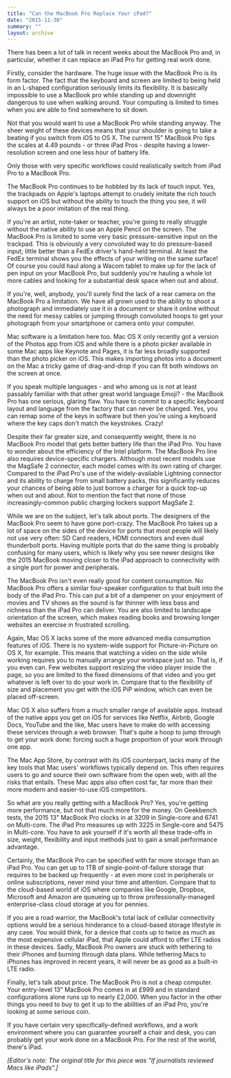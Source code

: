 ```yaml
---
title: "Can the MacBook Pro Replace Your iPad?"
date: "2015-11-30"
summary: ""
layout: archive
---
```


There has been a lot of talk in recent weeks about the MacBook Pro and, in particular, whether it can replace an iPad Pro for getting real work done.

Firstly, consider the hardware. The huge issue with the MacBook Pro is its form factor. The fact that the keyboard and screen are limited to being held in an L-shaped configuration seriously limits its flexibility. It is basically impossible to use a MacBook pro while standing up and downright dangerous to use when walking around. Your computing is limited to times when you are able to find somewhere to sit down.

Not that you would want to use a MacBook Pro while standing anyway. The sheer weight of these devices means that your shoulder is going to take a beating if you switch from iOS to OS X. The current 15" MacBook Pro tips the scales at 4.49 pounds - or three iPad Pros - despite having a lower-resolution screen and one less hour of battery life.

Only those with very specific workflows could realistically switch from iPad Pro to a MacBook Pro.

The MacBook Pro continues to be hobbled by its lack of touch input. Yes, the trackpads on Apple's laptops attempt to crudely imitate the rich touch support on iOS but without the ability to touch the thing you see, it will always be a poor imitation of the real thing.

If you're an artist, note-taker or teacher, you're going to really struggle without the native ability to use an Apple Pencil on the screen. The MacBook Pro is limited to some very basic pressure-sensitive input on the trackpad. This is obviously a very convoluted way to do pressure-based input; little better than a FedEx driver's hand-held terminal. At least the FedEx terminal shows you the effects of your writing on the same surface! Of course you could haul along a Wacom tablet to make up for the lack of pen input on your MacBook Pro, but suddenly you're hauling a whole lot more cables and looking for a substantial desk space when out and about.

If you're, well, anybody, you'll surely find the lack of a rear camera on the MacBook Pro a limitation. We have all grown used to the ability to shoot a photograph and immediately use it in a document or share it online without the need for messy cables or jumping through convoluted hoops to get your photograph from your smartphone or camera onto your computer.

Mac software is a limitation here too. Mac OS X only recently got a version of the Photos app from iOS and while there is a photo picker available in some Mac apps like Keynote and Pages, it is far less broadly supported than the photo picker on iOS. This makes importing photos into a document on the Mac a tricky game of drag-and-drop if you can fit both windows on the screen at once.

If you speak multiple languages - and who among us is not at least passably familiar with that other great world language Emoji? - the MacBook Pro has one serious, glaring flaw. You have to commit to a specific keyboard layout and language from the factory that can never be changed. Yes, you can remap some of the keys in software but then you're using a keyboard where the key caps don't match the keystrokes. Crazy!

Despite their far greater size, and consequently weight, there is no MacBook Pro model that gets better battery life than the iPad Pro. You have to wonder about the efficiency of the Intel platform. The MacBook Pro line also requires device-specific chargers. Although most recent models use the MagSafe 2 connector, each model comes with its own rating of charger. Compared to the iPad Pro's use of the widely-available Lightning connector and its ability to charge from small battery packs, this significantly reduces your chances of being able to just borrow a charger for a quick top-up when out and about. Not to mention the fact that none of those increasingly-common public charging lockers support MagSafe 2.

While we are on the subject, let's talk about ports. The designers of the MacBook Pro seem to have gone port-crazy. The MacBook Pro takes up a lot of space on the sides of the device for ports that most people will likely not use very often: SD Card readers, HDMI connectors and even dual thunderbolt ports. Having multiple ports that do the same thing is probably confusing for many users, which is likely why you see newer designs like the 2015 MacBook moving closer to the iPad approach to connectivity with a single port for power and peripherals.

The MacBook Pro isn't even really good for content consumption. No MacBook Pro offers a similar four-speaker configuration to that built into the body of the iPad Pro. This can put a bit of a dampener on your enjoyment of movies and TV shows as the sound is far thinner with less bass and richness than the iPad Pro can deliver. You are also limited to landscape orientation of the screen, which makes reading books and browsing longer websites an exercise in frustrated scrolling.

Again, Mac OS X lacks some of the more advanced media consumption features of iOS. There is no system-wide support for Picture-in-Picture on OS X, for example. This means that watching a video on the side while working requires you to manually arrange your workspace just so. That is, if you even can. Few websites support resizing the video player inside the page, so you are limited to the fixed dimensions of that video and you get whatever is left over to do your work in. Compare that to the flexibility of size and placement you get with the iOS PiP window, which can even be placed off-screen.

Mac OS X also suffers from a much smaller range of available apps. Instead of the native apps you get on iOS for services like Netflix, Airbnb, Google Docs, YouTube and the like, Mac users have to make do with accessing these services through a web browser. That's quite a hoop to jump through to get your work done: forcing such a huge proportion of your work through one app.

The Mac App Store, by contrast with its iOS counterpart, lacks many of the key tools that Mac users' workflows typically depend on. This often requires users to go and source their own software from the open web, with all the risks that entails. These Mac apps also often cost far, far more than their more modern and easier-to-use iOS competitors.

So what are you really getting with a MacBook Pro? Yes, you're getting more performance, but not that much more for the money. On Geekbench tests, the 2015 13" MacBook Pro clocks in at 3209 in Single-core and 6741 on Multi-core. The iPad Pro measures up with 3225 in Single-core and 5475 in Multi-core. You have to ask yourself if it's worth all these trade-offs in size, weight, flexibility and input methods just to gain a small performance advantage.

Certainly, the MacBook Pro can be specified with far more storage than an iPad Pro. You can get up to 1TB of single-point-of-failure storage that requires to be backed up frequently - at even more cost in peripherals or online subscriptions, never mind your time and attention. Compare that to the cloud-based world of iOS where companies like Google, Dropbox, Microsoft and Amazon are queueing up to throw professionally-managed enterprise-class cloud storage at you for pennies.

If you are a road warrior, the MacBook's total lack of cellular connectivity options would be a serious hinderance to a cloud-based storage lifestyle in any case. You would think, for a device that costs up to twice as much as the most expensive cellular iPad, that Apple could afford to offer LTE radios in these devices. Sadly, MacBook Pro owners are stuck with tethering to their iPhones and burning through data plans. While tethering Macs to iPhones has improved in recent years, it will never be as good as a built-in LTE radio.

Finally, let's talk about price. The MacBook Pro is not a cheap computer. Your entry-level 13" MacBook Pro comes in at £999 and in standard configurations alone runs up to nearly £2,000. When you factor in the other things you need to buy to get it up to the abilities of an iPad Pro, you're looking at some serious coin.

If you have certain very specifically-defined workflows, and a work environment where you can guarantee yourself a chair and desk, you can probably get your work done on a MacBook Pro. For the rest of the world, there's iPad.

_\[Editor's note: The original title for this piece was "If journalists reviewed Macs like iPads".\]_
